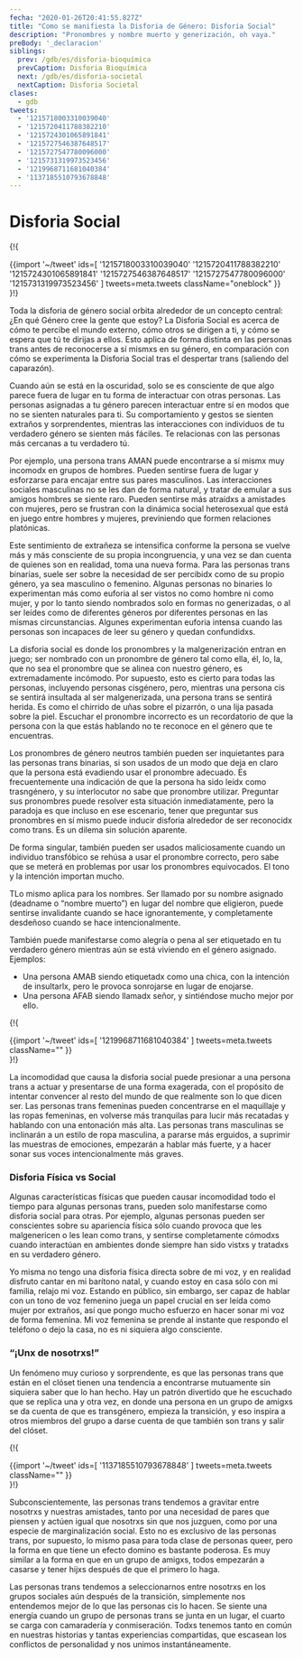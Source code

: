 ```yaml
---
fecha: "2020-01-26T20:41:55.827Z"
title: "Como se manifiesta la Disforia de Género: Disforia Social"
description: "Pronombres y nombre muerto y generización, oh vaya."
preBody: '_declaracion'
siblings:
  prev: /gdb/es/disforia-bioquímica
  prevCaption: Disforia Bioquímica
  next: /gdb/es/disforia-societal
  nextCaption: Disforia Societal
clases:
  - gdb
tweets:
  - '1215718003310039040'
  - '1215720411788382210'
  - '1215724301065891841'
  - '1215727546387648517'
  - '1215727547780096000'
  - '1215731319973523456'
  - '1219968711681040384'
  - '1137185510793678848'
---
```


# Disforia Social

{!{ <div class="gutter">{{import '~/tweet' ids=[
  '1215718003310039040'
  '1215720411788382210'
  '1215724301065891841'
  '1215727546387648517'
  '1215727547780096000'
  '1215731319973523456'
] tweets=meta.tweets className="oneblock" }} </div> }!}

Toda la disforia de género social orbita alrededor de un concepto central: ¿En qué Género cree la gente que estoy? La Disforia Social es acerca de cómo te percibe el mundo externo, cómo otros se dirigen a ti, y cómo se espera que tú te dirijas a ellos. Esto aplica de forma distinta en las personas trans antes de reconocerse a sí mismxs en su género, en comparación con cómo se experimenta la Disforia Social tras el despertar trans (saliendo del caparazón).

Cuando aún se está en la oscuridad, solo se es consciente de que algo parece fuera de lugar en tu forma de interactuar con otras personas. Las personas asignadas a tu género parecen interactuar entre sí en modos que no se sienten naturales para ti. Su comportamiento y gestos se sienten extraños y sorprendentes, mientras las interacciones con individuos de tu verdadero género se sienten más fáciles. Te relacionas con las personas más cercanas a tu verdadero tú.

Por ejemplo, una persona trans AMAN puede encontrarse a sí mismx muy incomodx en grupos de hombres. Pueden sentirse fuera de lugar y esforzarse para encajar entre sus pares masculinos. Las interacciones sociales masculinas no se les dan de forma natural, y tratar de emular a sus amigos hombres se siente raro. Pueden sentirse más atraídxs a amistades con mujeres, pero se frustran con la dinámica social heterosexual que está en juego entre hombres y mujeres, previniendo que formen relaciones platónicas.

Este sentimiento de extrañeza se intensifica conforme la persona se vuelve más y más consciente de su propia incongruencia, y una vez se dan cuenta de quienes son en realidad, toma una nueva forma. Para las personas trans binarias, suele ser sobre la necesidad de ser percibidx como de su propio género, ya sea masculino o femenino. Algunas personas no binaries lo experimentan más como euforia al ser vistos no como hombre ni como mujer, y por lo tanto siendo nombrados solo en formas no generizadas, o al ser leídes como de diferentes géneros por diferentes personas en las mismas circunstancias. Algunes experimentan euforia intensa cuando las personas son incapaces de leer su género y quedan confundidxs.

La disforia social es donde los pronombres y la malgenerización entran en juego; ser nombrado con un pronombre de género tal como ella, él, lo, la, que no sea el pronombre que se alinea con nuestro género, es extremadamente incómodo. Por supuesto, esto es cierto para todas las personas, incluyendo personas cisgénero, pero, mientras una persona cis se sentirá insultada al ser malgenerizada, una persona trans se sentirá herida. Es como el chirrido de uñas sobre el pizarrón, o una lija pasada sobre la piel. Escuchar el pronombre incorrecto es un recordatorio de que la persona con la que estás hablando no te reconoce en el género que te encuentras.

Los pronombres de género neutros también pueden ser inquietantes para las personas trans binarias, si son usados de un modo que deja en claro que la persona está evadiendo usar el pronombre adecuado. Es frecuentemente una indicación de que la persona ha sido leídx como trasngénero, y su interlocutor no sabe que pronombre utilizar. Preguntar sus pronombres puede resolver esta situación inmediatamente, pero la paradoja es que incluso en ese escenario, tener que preguntar sus pronombres en sí mismo puede inducir disforia alrededor de ser reconocidx como trans. Es un dilema sin solución aparente.

De forma singular, también pueden ser usados maliciosamente cuando un individuo transfóbico se rehúsa a usar el pronombre correcto, pero sabe que se meterá en problemas por usar los pronombres equivocados. El tono y la intención importan mucho.

TLo mismo aplica para los nombres. Ser llamado por su nombre asignado (deadname o “nombre muerto”) en lugar del nombre que eligieron, puede sentirse invalidante cuando se hace ignorantemente, y completamente desdeñoso cuando se hace intencionalmente.

También puede manifestarse como alegría o pena al ser etiquetado en tu verdadero género mientras aún se está viviendo en el género asignado. Ejemplos:

-	Una persona AMAB siendo etiquetadx como una chica, con la intención de insultarlx, pero le provoca sonrojarse en lugar de enojarse.
-	Una persona AFAB siendo llamadx señor, y sintiéndose mucho mejor por ello.

{!{ <div class="gutter">{{import '~/tweet' ids=[
  '1219968711681040384'
] tweets=meta.tweets className="" }} </div> }!}

La incomodidad que causa la disforia social puede presionar a una persona trans a actuar y presentarse de una forma exagerada, con el propósito de intentar convencer al resto del mundo de que realmente son lo que dicen ser. Las personas trans femeninas pueden concentrarse en el maquillaje y las ropas femeninas, en volverse más tranquilas para lucir más recatadas y hablando con una entonación más alta. Las personas trans masculinas se inclinarán a un estilo de ropa masculina, a pararse más erguidos, a suprimir las muestras de emociones, empezarán a hablar más fuerte, y a hacer sonar sus voces intencionalmente más graves.

### Disforia Física vs Social

Algunas características físicas que pueden causar incomodidad todo el tiempo para algunas personas trans, pueden solo manifestarse como disforia social para otras. Por ejemplo, algunas personas pueden ser conscientes sobre su apariencia física sólo cuando provoca que les malgenericen o les lean como trans, y sentirse completamente cómodxs cuando interactúan en ambientes donde siempre han sido vistxs y tratadxs en su verdadero género.

Yo misma no tengo una disforia física directa sobre de mi voz, y en realidad disfruto cantar en mi barítono natal, y cuando estoy en casa sólo con mi familia, relajo mi voz. Estando en público, sin embargo, ser capaz de hablar con un tono de voz femenino juega un papel crucial en ser leída como mujer por extraños, así que pongo mucho esfuerzo en hacer sonar mi voz de forma femenina. Mi voz femenina se prende al instante que respondo el teléfono o dejo la casa, no es ni siquiera algo consciente.

### “¡Unx de nosotrxs!”

Un fenómeno muy curioso y sorprendente, es que las personas trans que están en el clóset tienen una tendencia a encontrarse mutuamente sin siquiera saber que lo han hecho. Hay un patrón divertido que he escuchado que se replica una y otra vez, en donde una persona en un grupo de amigxs se da cuenta de que es transgénero, empieza la transición, y eso inspira a otros miembros del grupo a darse cuenta de que también son trans y salir del clóset.

{!{ <div class="gutter">{{import '~/tweet' ids=[
  '1137185510793678848'
] tweets=meta.tweets className="" }} </div> }!}

Subconscientemente, las personas trans tendemos a gravitar entre nosotrxs y nuestras amistades, tanto por una necesidad de pares que piensen y actúen igual que nosotrxs sin que nos juzguen, como por una especie de marginalización social. Esto no es exclusivo de las personas trans, por supuesto, lo mismo pasa para toda clase de personas queer, pero la forma en que tiene un efecto domino es bastante poderosa. Es muy similar a la forma en que en un grupo de amigxs, todos empezarán a casarse y tener hijxs después de que el primero lo haga.

Las personas trans tendemos a seleccionarnos entre nosotrxs en los grupos sociales aún después de la transición, simplemente nos entendemos mejor de lo que las personas cis lo hacen. Se siente una energía cuando un grupo de personas trans se junta en un lugar, el cuarto se carga con camaradería y conmiseración. Todxs tenemos tanto en común en nuestras historias y tantas experiencias compartidas, que escasean los conflictos de personalidad y nos unimos instantáneamente.
